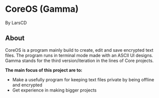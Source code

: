 # CoreOS (Gamma)
By LarsCD
## About
CoreOS is a program mainly build to create, edit and save encrypted text files. 
The program runs in terminal mode made with an ASCII UI designs. 
Gamma stands for the third version/iteration in the lines of Core projects.

**The main focus of this project are to:**
* Make a usefully program for keeping text files private by being offline and encrypted 
* Get experience in making bigger projects
